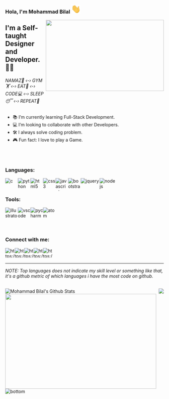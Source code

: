 ### Hola, I'm Mohammad Bilal <img src="https://raw.githubusercontent.com/ABSphreak/ABSphreak/master/gifs/Hi.gif" width="30px"></h2>
<img align="right" src="https://www.mygo.ge/uploads/blog/1584023795.jpg" height='225' width='375'/> 

## I'm a Self-taught Designer and Developer. 👨‍💻
###### NAMAZ🤲 ‹-› GYM🏋️ ‹-› EAT🥣 ‹-› CODE💻 ‹-› SLEEP😴 ‹-› REPEAT🔁 
 
<!--
**immohammedbilal98/immohammedbilal98** is a ✨ _special_ ✨ repository because its `README.md` (this file) appears on your GitHub profile.
-->
-  📚 I’m currently learning Full-Stack Development. 
-  💻 I’m looking to collaborate with other Developers. 
-  🛠 I always solve coding problem.  
-  🎮 Fun fact: I love to play a Game.    
 
<br>
<br>

<img align="left" src="https://user-images.githubusercontent.com/49686277/95300282-93a64580-089c-11eb-80ec-2ae2481368d8.gif" style="max-width:100%;margin-right: 128px;margin-left: 3930px;margin">


### Languages:

<img align="left" src="https://devicons.github.io/devicon/devicon.git/icons/c/c-original.svg" alt="c" width="40" height="40"/>
<img align="left" src="https://devicons.github.io/devicon/devicon.git/icons/python/python-original.svg" alt="python" width="40" height="40"/>
<img align="left" src="https://devicons.github.io/devicon/devicon.git/icons/html5/html5-original-wordmark.svg" alt="html5" width="40" height="40"/> 
<img align="left" src="https://devicons.github.io/devicon/devicon.git/icons/css3/css3-original-wordmark.svg" alt="css3" width="40" height="40"/> 
<img align="left" src="https://devicons.github.io/devicon/devicon.git/icons/javascript/javascript-original.svg" alt="javascript" width="40" height="40"/> 
<img align="left" src="https://devicons.github.io/devicon/devicon.git/icons/bootstrap/bootstrap-plain.svg" alt="bootstrap" width="40" height="40"/>
<img align="left" src="https://user-images.githubusercontent.com/49686277/95672807-57872380-0bc1-11eb-9472-7d24a14632b3.png" alt="jquery" width="60" height="50"/>
<img align="left" src="https://user-images.githubusercontent.com/49686277/95672895-e72cd200-0bc1-11eb-8b50-99463374e9ba.png" alt="nodejs" width="50" height="50"/>

<br> 
<br> 
 
### Tools:

<img align="left" src="https://www.vectorlogo.zone/logos/adobe_illustrator/adobe_illustrator-icon.svg" alt="illustrator" width="40" height="40"/>
<img align="left" src="https://cdn.worldvectorlogo.com/logos/visual-studio-code.svg" alt="vscode" width="40" height="40"/>
<img align="left" src="https://upload.wikimedia.org/wikipedia/commons/thumb/a/a1/PyCharm_Logo.svg/512px-PyCharm_Logo.svg.png" alt="pycharm" width="40" height="40"/>
<img align="left" src="https://user-images.githubusercontent.com/49686277/95672956-63271a00-0bc2-11eb-9cd2-1c7afab7efe7.png" alt="atom" width="40" height="40"/>

<br>
<br>
<br>
<br>

### Connect with me:  
<a href="https://codepen.io/elysian97" target="blank"><img align="left" src="https://cdn.jsdelivr.net/npm/simple-icons@3.0.1/icons/codepen.svg" alt="https://codepen.io/elysian97" height="30" width="30" /></a>
<a href="https://twitter.com/elysian_97" target="blank"><img align="left" src="https://cdn.jsdelivr.net/npm/simple-icons@3.0.1/icons/twitter.svg" alt="https://twitter.com/elysian_97" height="30" width="30" /></a>
<a href="https://www.linkedin.com/in/mohammedbilal97/" target="blank"><img align="left" src="https://cdn.jsdelivr.net/npm/simple-icons@3.0.1/icons/linkedin.svg" alt="https://www.linkedin.com/in/mohammedbilal97/" height="30" width="30" /></a>
<a href="https://www.facebook.com/elysian.97/" target="blank"><img align="left" src="https://cdn.jsdelivr.net/npm/simple-icons@3.0.1/icons/facebook.svg" alt="https://www.facebook.com/elysian.97/" height="30" width="30" /></a>
<a href="https://www.instagram.com/elysian.97__/" target="blank"><img align="left" src="https://cdn.jsdelivr.net/npm/simple-icons@3.0.1/icons/instagram.svg" alt="https://www.instagram.com/elysian.97__/" height="30" width="30" /></a>
</p>

<br>
<br>

---

_NOTE: Top languages does not indicate my skill level or something like that, it's a github metric of which languages i have the most code on github._

<br> 

<a>
  <img align="left" alt="Mohammad Bilal's Github Stats" src="https://github-readme-stats.codestackr.vercel.app/api?username=immohammedbilal98&show_icons=true&hide_border=true&count_private=true&include_all_commits=true&theme=light">
  <img align="right" src="https://github-readme-stats.anuraghazra1.vercel.app/api/top-langs/?username=immohammedbilal98&layout=compact&theme=light">
</a>

<a>
  <img  align="center" src="https://i.pinimg.com/originals/b9/e4/96/b9e4960c1476c78043d499d975f86cdb.gif" width="480" height="300">  
</a>


<img src="https://raw.githubusercontent.com/jayehernandez/jayehernandez/dcd7447c179f5a1131590b6ccba2223e879ab655/readme/bottom.svg" alt="bottom"> 








